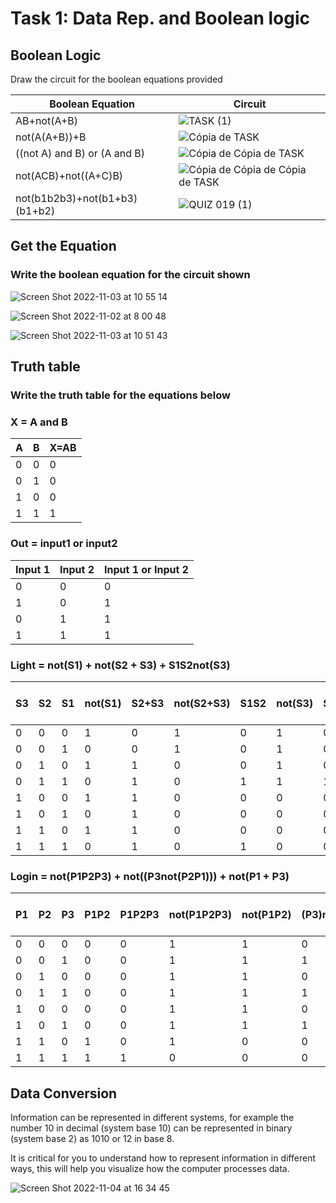 
# Task 1: Data Rep. and Boolean logic 

## Boolean Logic
Draw the circuit for the boolean equations provided


| Boolean Equation 	| Circuit 	|
|------------------	|---------	|
|   AB+not(A+B)               	|     ![TASK (1)](https://user-images.githubusercontent.com/111819437/199027024-f22597cc-e6a2-4013-a182-f690759f9ff6.png)    	|
|   not(A(A+B))+B               	|      ![Cópia de TASK](https://user-images.githubusercontent.com/111819437/199029661-4dc6cf19-d40e-4201-ba84-9f00ccd7621e.png)
|   ((not A) and B) or (A and B)   |   ![Cópia de Cópia de TASK](https://user-images.githubusercontent.com/111819437/199033423-569e2a0e-7301-4101-96d6-faf55afc8a76.png)
|  not(ACB)+not((A+C)B) |![Cópia de Cópia de Cópia de TASK](https://user-images.githubusercontent.com/111819437/199036622-65925df6-586a-4161-895f-9baf71dca03d.png)
| not(b1b2b3)+not(b1+b3)(b1+b2)                 	| ![QUIZ 019 (1)](https://user-images.githubusercontent.com/111819437/199040567-3ae6da06-cfdd-46ad-acbb-a751edbb7b8d.png)
        	
## Get the Equation
### Write the boolean equation for the circuit shown
![Screen Shot 2022-11-03 at 10 55 14](https://user-images.githubusercontent.com/111819437/199634427-61bd4c69-3fca-49c7-98b2-4c5320052670.png)

![Screen Shot 2022-11-02 at 8 00 48](https://user-images.githubusercontent.com/111819437/199358282-aa6774b9-e83c-4b0e-a417-3603afd763fc.png)

![Screen Shot 2022-11-03 at 10 51 43](https://user-images.githubusercontent.com/111819437/199634124-ec8cc2c4-9ce1-4ab2-8356-fab1ebfc4d12.png)


## Truth table
### Write the truth table for the equations below

### X = A and B

| A 	| B 	| X=AB 	|
|---	|---	|------	|
| 0 	| 0 	| 0    	|
| 0 	| 1 	| 0    	|
| 1 	| 0 	| 0    	|
| 1 	| 1 	| 1    	|

### Out = input1 or input2

| Input 1 	| Input 2 	| Input 1 or Input 2  	|
|---------	|---------	|---------------------	|
| 0       	| 0       	| 0                   	|
| 1       	| 0       	| 1                   	|
| 0       	| 1       	| 1                   	|
| 1       	| 1       	| 1                   	|

### Light = not(S1) + not(S2 + S3) + S1S2not(S3)

| S3 	| S2 	| S1 	| not(S1) 	| S2+S3 	| not(S2+S3) 	| S1S2 	| not(S3) 	| S1S2not(S3) 	| (not(S1))+(not(S2+S3)) 	| (not(S1))+(not(S2+S3))+(not(S2+S3)) 	|
|----	|----	|----	|---------	|-------	|------------	|------	|---------	|-------------	|------------------------	|-------------------------------------	|
| 0  	| 0  	| 0  	| 1       	| 0     	| 1          	| 0    	| 1       	| 0           	| 1                      	| 1                                   	|
| 0  	| 0  	| 1  	| 0       	| 0     	| 1          	| 0    	| 1       	| 0           	| 1                      	| 1                                   	|
| 0  	| 1  	| 0  	| 1       	| 1     	| 0          	| 0    	| 1       	| 0           	| 1                      	| 1                                   	|
| 0  	| 1  	| 1  	| 0       	| 1     	| 0          	| 1    	| 1       	| 1           	| 0                      	| 1                                   	|
| 1  	| 0  	| 0  	| 1       	| 1     	| 0          	| 0    	| 0       	| 0           	| 1                      	| 1                                   	|
| 1  	| 0  	| 1  	| 0       	| 1     	| 0          	| 0    	| 0       	| 0           	| 0                      	| 0                                   	|
| 1  	| 1  	| 0  	| 1       	| 1     	| 0          	| 0    	| 0       	| 0           	| 1                      	| 1                                   	|
| 1  	| 1  	| 1  	| 0       	| 1     	| 0          	| 1    	| 0       	| 0           	| 0                      	| 0                                   	|

### Login = not(P1P2P3) + not((P3not(P2P1))) + not(P1 + P3)
| P1 	| P2 	| P3 	| P1P2 	| P1P2P3 	| not(P1P2P3) 	| not(P1P2) 	| (P3)not(P1P2) 	| not((P3)not(P1P2)) 	| P1+P3 	| not(P1+P3) 	| (not(P1P2P3))+not((P3)not(P1P2)) 	| (not(P1P2P3))+(not((P3)not(P1P2)))+(not(P1+P3)) 	|
|----	|----	|----	|------	|--------	|-------------	|-----------	|---------------	|--------------------	|-------	|------------	|----------------------------------	|-------------------------------------------------	|
| 0  	| 0  	| 0  	| 0    	| 0      	| 1           	| 1         	| 0             	| 1                  	| 0     	| 1          	| 1                                	| 1                                               	|
| 0  	| 0  	| 1  	| 0    	| 0      	| 1           	| 1         	| 1             	| 0                  	| 1     	| 0          	| 0                                	| 0                                               	|
| 0  	| 1  	| 0  	| 0    	| 0      	| 1           	| 1         	| 0             	| 1                  	| 0     	| 1          	| 1                                	| 1                                               	|
| 0  	| 1  	| 1  	| 0    	| 0      	| 1           	| 1         	| 1             	| 0                  	| 1     	| 0          	| 0                                	| 0                                               	|
| 1  	| 0  	| 0  	| 0    	| 0      	| 1           	| 1         	| 0             	| 1                  	| 1     	| 0          	| 1                                	| 1                                               	|
| 1  	| 0  	| 1  	| 0    	| 0      	| 1           	| 1         	| 1             	| 0                  	| 1     	| 0          	| 0                                	| 0                                               	|
| 1  	| 1  	| 0  	| 1    	| 0      	| 1           	| 0         	| 0             	| 1                  	| 1     	| 0          	| 1                                	| 1                                               	|
| 1  	| 1  	| 1  	| 1    	| 1      	| 0           	| 0         	| 0             	| 1                  	| 1     	| 0          	| 1                                	| 1                                               	|


## Data Conversion
Information can be represented in different systems, for example the number 10  in decimal (system base 10) can be represented in binary (system base 2) as 1010 or 12 in base 8. 

It is critical for you to understand how to represent information in different ways, this will help you visualize how the computer processes data.

![Screen Shot 2022-11-04 at 16 34 45](https://user-images.githubusercontent.com/111819437/199918065-9120535b-0bdc-48f4-9139-54474b6f03f2.png)

   
